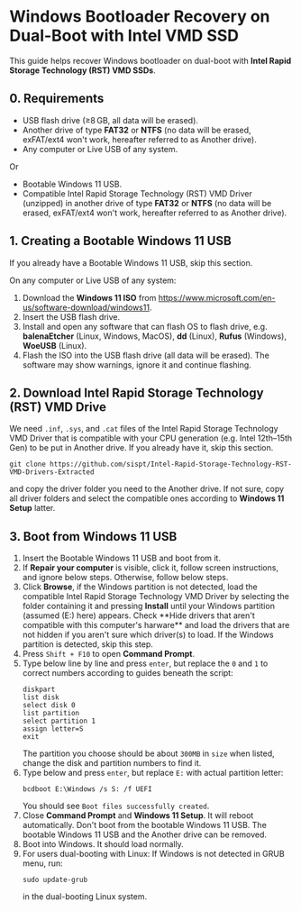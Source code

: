 # Windows Bootloader Recovery on Dual-Boot with Intel VMD SSD

This guide helps recover Windows bootloader on dual-boot with **Intel Rapid Storage Technology (RST) VMD SSDs**.

## 0. Requirements

- USB flash drive (≥8 GB, all data will be erased).
- Another drive of type **FAT32** or **NTFS** (no data will be erased, exFAT/ext4 won't work, hereafter referred to as Another drive).
- Any computer or Live USB of any system.

Or

- Bootable Windows 11 USB.
- Compatible Intel Rapid Storage Technology (RST) VMD Driver (unzipped) in another drive of type **FAT32** or **NTFS** (no data will be erased, exFAT/ext4 won't work, hereafter referred to as Another drive).

## 1. Creating a Bootable Windows 11 USB

If you already have a Bootable Windows 11 USB, skip this section.

On any computer or Live USB of any system:

1. Download the **Windows 11 ISO** from <https://www.microsoft.com/en-us/software-download/windows11>.
2. Insert the USB flash drive.
3. Install and open any software that can flash OS to flash drive, e.g. **balenaEtcher** (Linux, Windows, MacOS), **dd** (Linux), **Rufus** (Windows), **WoeUSB** (Linux).
4. Flash the ISO into the USB flash drive (all data will be erased). The software may show warnings, ignore it and continue flashing.

## 2. Download Intel Rapid Storage Technology (RST) VMD Drive

We need `.inf`, `.sys`, and `.cat` files of the Intel Rapid Storage Technology VMD Driver that is compatible with your CPU generation (e.g. Intel 12th–15th Gen) to be put in Another drive. If you already have it, skip this section.

```
git clone https://github.com/sispt/Intel-Rapid-Storage-Technology-RST-VMD-Drivers-Extracted
```
and copy the driver folder you need to the Another drive. If not sure, copy all driver folders and select the compatible ones according to **Windows 11 Setup** latter.

## 3. Boot from Windows 11 USB

<ol>
<li>Insert the Bootable Windows 11 USB and boot from it.</li>
<li>If <strong>Repair your computer</strong> is visible, click it, follow screen instructions, and ignore below steps. Otherwise, follow below steps.</li>
<li>Click <strong>Browse</strong>, if the Windows partition is not detected, load the compatible Intel Rapid Storage Technology VMD Driver by selecting the folder containing it and pressing <strong>Install</strong> until your Windows partition (assumed (E:) here) appears. Check **Hide drivers that aren't compatible with this computer's harware** and load the drivers that are not hidden if you aren't sure which driver(s) to load. If the Windows partition is detected, skip this step.</li>
<li>Press <code>Shift + F10</code> to open <strong>Command Prompt</strong>.</li>
<li>Type below line by line and press <code>enter</code>, but replace the <code>0</code> and <code>1</code> to correct numbers according to guides beneath the script:
<pre><code>diskpart
list disk
select disk 0
list partition
select partition 1
assign letter=S
exit
</code></pre>
The partition you choose should be about <code>300MB</code> in <code>size</code> when listed, change the disk and partition numbers to find it.</li>
<li>Type below and press <code>enter</code>, but replace <code>E:</code> with actual partition letter:
<pre><code>bcdboot E:\Windows /s S: /f UEFI
</code></pre>
You should see <code>Boot files successfully created</code>.</li>
<li>Close <strong>Command Prompt</strong> and <strong>Windows 11 Setup</strong>. It will reboot automatically. Don't boot from the bootable Windows 11 USB. The bootable Windows 11 USB and the Another drive can be removed.</li>
<li>Boot into Windows. It should load normally.</li>
<li>For users dual-booting with Linux: If Windows is not detected in GRUB menu, run:
<pre><code>sudo update-grub
</code></pre>
in the dual-booting Linux system.</li>
</ol>
